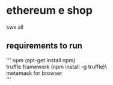 # ethereum e shop

swx all

## requirements to run
'''
	npm (apt-get install npm)\
	truffle framework (npm install -g truffle)\  
	metamask for browser\
'''		
